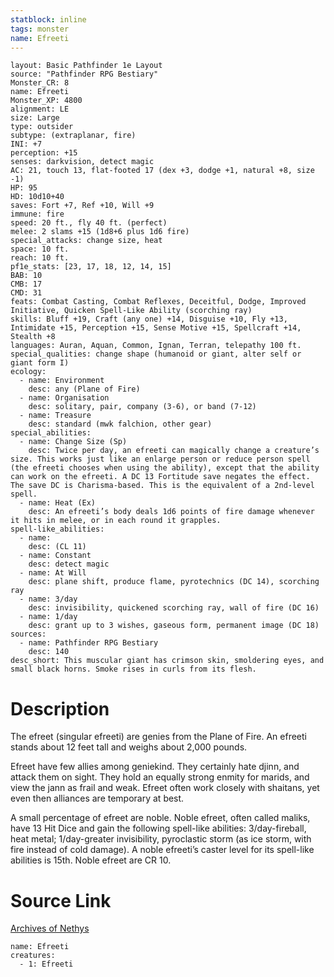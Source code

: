 ```yaml
---
statblock: inline
tags: monster
name: Efreeti
---
```

```statblock
layout: Basic Pathfinder 1e Layout
source: "Pathfinder RPG Bestiary"
Monster_CR: 8
name: Efreeti
Monster_XP: 4800
alignment: LE
size: Large
type: outsider
subtype: (extraplanar, fire)
INI: +7
perception: +15
senses: darkvision, detect magic
AC: 21, touch 13, flat-footed 17 (dex +3, dodge +1, natural +8, size -1)
HP: 95
HD: 10d10+40
saves: Fort +7, Ref +10, Will +9
immune: fire
speed: 20 ft., fly 40 ft. (perfect)
melee: 2 slams +15 (1d8+6 plus 1d6 fire)
special_attacks: change size, heat
space: 10 ft.
reach: 10 ft.
pf1e_stats: [23, 17, 18, 12, 14, 15]
BAB: 10
CMB: 17
CMD: 31
feats: Combat Casting, Combat Reflexes, Deceitful, Dodge, Improved Initiative, Quicken Spell-Like Ability (scorching ray)
skills: Bluff +19, Craft (any one) +14, Disguise +10, Fly +13, Intimidate +15, Perception +15, Sense Motive +15, Spellcraft +14, Stealth +8
languages: Auran, Aquan, Common, Ignan, Terran, telepathy 100 ft.
special_qualities: change shape (humanoid or giant, alter self or giant form I)
ecology:
  - name: Environment
    desc: any (Plane of Fire)
  - name: Organisation
    desc: solitary, pair, company (3-6), or band (7-12)
  - name: Treasure
    desc: standard (mwk falchion, other gear)
special_abilities:
  - name: Change Size (Sp)
    desc: Twice per day, an efreeti can magically change a creature’s size. This works just like an enlarge person or reduce person spell (the efreeti chooses when using the ability), except that the ability can work on the efreeti. A DC 13 Fortitude save negates the effect. The save DC is Charisma-based. This is the equivalent of a 2nd-level spell.
  - name: Heat (Ex)
    desc: An efreeti’s body deals 1d6 points of fire damage whenever it hits in melee, or in each round it grapples.
spell-like_abilities:
  - name:
    desc: (CL 11)
  - name: Constant
    desc: detect magic
  - name: At Will
    desc: plane shift, produce flame, pyrotechnics (DC 14), scorching ray
  - name: 3/day
    desc: invisibility, quickened scorching ray, wall of fire (DC 16)
  - name: 1/day
    desc: grant up to 3 wishes, gaseous form, permanent image (DC 18)
sources:
  - name: Pathfinder RPG Bestiary
    desc: 140
desc_short: This muscular giant has crimson skin, smoldering eyes, and small black horns. Smoke rises in curls from its flesh.
```
# Description
The efreet (singular efreeti) are genies from the Plane of Fire. An efreeti stands about 12 feet tall and weighs about 2,000 pounds.

Efreet have few allies among geniekind. They certainly hate djinn, and attack them on sight. They hold an equally strong enmity for marids, and view the jann as frail and weak. Efreet often work closely with shaitans, yet even then alliances are temporary at best.

A small percentage of efreet are noble. Noble efreet, often called maliks, have 13 Hit Dice and gain the following spell-like abilities: 3/day-fireball, heat metal; 1/day-greater invisibility, pyroclastic storm (as ice storm, with fire instead of cold damage). A noble efreeti’s caster level for its spell-like abilities is 15th. Noble efreet are CR 10.
# Source Link
[Archives of Nethys](https://aonprd.com/MonsterDisplay.aspx?ItemName=Efreeti)
```encounter-table
name: Efreeti
creatures:
  - 1: Efreeti
```
